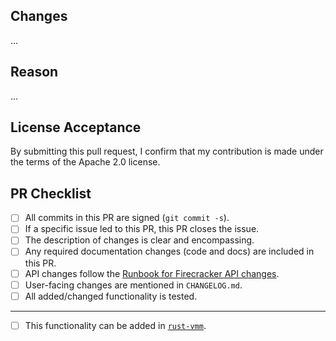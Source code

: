 ## Changes

...

## Reason

...

## License Acceptance

By submitting this pull request, I confirm that my contribution is made under
the terms of the Apache 2.0 license.

## PR Checklist

- [ ] All commits in this PR are signed (`git commit -s`).
- [ ] If a specific issue led to this PR, this PR closes the issue.
- [ ] The description of changes is clear and encompassing.
- [ ] Any required documentation changes (code and docs) are included in this PR.
- [ ] API changes follow the [Runbook for Firecracker API changes][2].
- [ ] User-facing changes are mentioned in `CHANGELOG.md`.
- [ ] All added/changed functionality is tested.

---

- [ ] This functionality can be added in [`rust-vmm`][1].

[1]: https://github.com/rust-vmm
[2]: https://github.com/firecracker-microvm/firecracker/blob/main/docs/api-change-runbook.md
